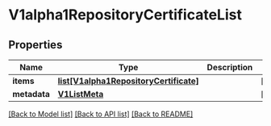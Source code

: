 # V1alpha1RepositoryCertificateList

## Properties
Name | Type | Description | Notes
------------ | ------------- | ------------- | -------------
**items** | [**list[V1alpha1RepositoryCertificate]**](V1alpha1RepositoryCertificate.md) |  | [optional] 
**metadata** | [**V1ListMeta**](V1ListMeta.md) |  | [optional] 

[[Back to Model list]](../README.md#documentation-for-models) [[Back to API list]](../README.md#documentation-for-api-endpoints) [[Back to README]](../README.md)

